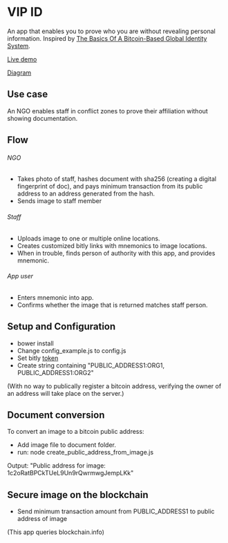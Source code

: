 # VIP ID

An app that enables you to prove who you are without revealing personal information. Inspired by [The Basics Of A Bitcoin-Based Global Identity System](https://www.youtube.com/watch?v=xZC98s4paYY).

[Live demo](http://vipid.herokuapp.com)

[Diagram](http://vipid.herokuapp.com/images/blockchain_vertical-dia.jpg)

## Use case

An NGO enables staff in conflict zones to prove their affiliation without showing documentation.

## Flow
###### NGO 
- Takes photo of staff, hashes document with sha256 (creating a digital fingerprint of doc), and pays minimum transaction from its public address to an address generated from the hash.
- Sends image to staff member

###### Staff 
- Uploads image to one or multiple online locations.
- Creates customized bitly links with mnemonics to image locations.
- When in trouble, finds person of authority with this app, and provides mnemonic.

###### App user
- Enters mnemonic into app.
- Confirms whether the image that is returned matches staff person. 

## Setup and Configuration
- bower install
- Change config_example.js to config.js
- Set bitly [token](http://dev.bitly.com)
- Create string containing "PUBLIC_ADDRESS1:ORG1, PUBLIC_ADDRESS1:ORG2"

(With no way to publically register a bitcoin address, verifying the owner of an address will take place on the server.)


## Document conversion

To convert an image to a bitcoin public address:

- Add image file to document folder.
- run: node create_public_address_from_image.js

Output: "Public address for image: 1c2oRatBPCkTUeL9Un9rQwrmwgJempLKk"


## Secure image on the blockchain

- Send minimum transaction amount from PUBLIC_ADDRESS1 to public address of image

(This app queries blockchain.info)


